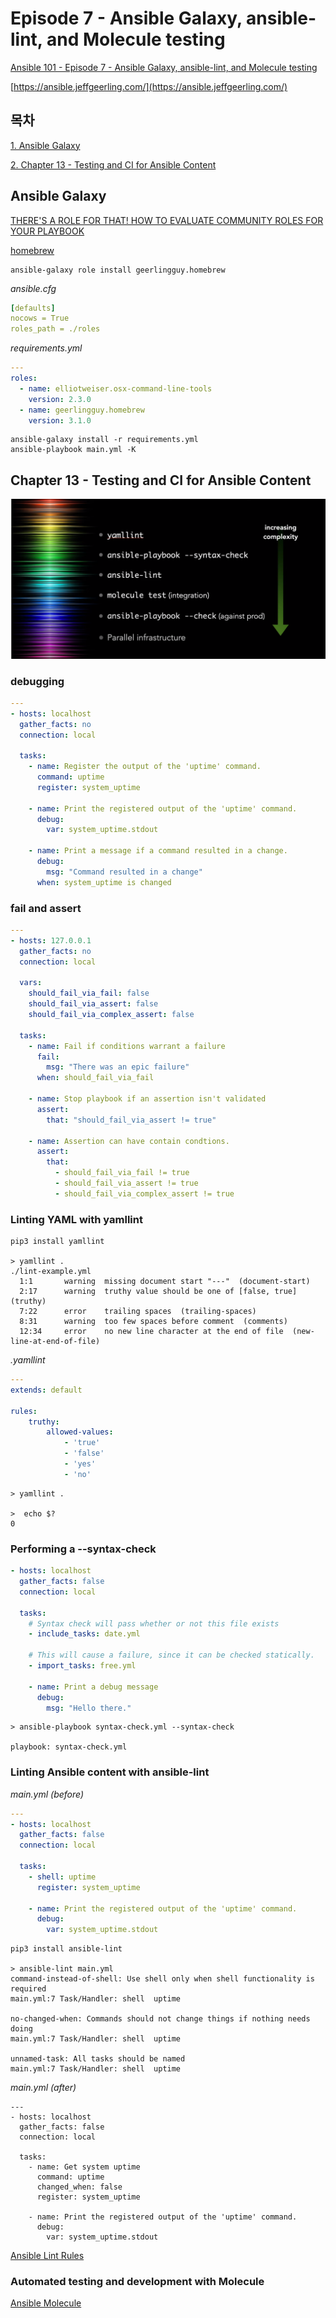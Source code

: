 # Episode 7 - Ansible Galaxy, ansible-lint, and Molecule testing

[Ansible 101 - Episode 7 - Ansible Galaxy, ansible-lint, and Molecule testing](https://www.youtube.com/watch?v=FaXVZ60o8L8&t=0s)

[https://ansible.jeffgeerling.com/](https://ansible.jeffgeerling.com/)

## 목차
[1. Ansible Galaxy](#ansible-galaxy)

[2. Chapter 13 - Testing and CI for Ansible Content](#chapter-13---testing-and-ci-for-ansible-content)

## Ansible Galaxy
[THERE'S A ROLE FOR THAT! HOW TO EVALUATE COMMUNITY ROLES FOR YOUR PLAYBOOK](https://www.ansible.com/theres-a-role-for-that)

[homebrew](https://galaxy.ansible.com/geerlingguy/homebrew)

```shell
ansible-galaxy role install geerlingguy.homebrew
```

*ansible.cfg*
```yaml
[defaults]
nocows = True
roles_path = ./roles
```

*requirements.yml*
```yaml
---
roles:
  - name: elliotweiser.osx-command-line-tools
    version: 2.3.0
  - name: geerlingguy.homebrew
    version: 3.1.0
```

```shell
ansible-galaxy install -r requirements.yml
ansible-playbook main.yml -K
```

## Chapter 13 - Testing and CI for Ansible Content

![Testing](images/images001.png)

### debugging

```yaml
---
- hosts: localhost
  gather_facts: no
  connection: local

  tasks:
    - name: Register the output of the 'uptime' command.
      command: uptime
      register: system_uptime

    - name: Print the registered output of the 'uptime' command.
      debug:
        var: system_uptime.stdout

    - name: Print a message if a command resulted in a change.
      debug:
        msg: "Command resulted in a change"
      when: system_uptime is changed
```
### fail and assert

```yaml
---
- hosts: 127.0.0.1
  gather_facts: no
  connection: local

  vars:
    should_fail_via_fail: false
    should_fail_via_assert: false
    should_fail_via_complex_assert: false

  tasks:
    - name: Fail if conditions warrant a failure
      fail:
        msg: "There was an epic failure"
      when: should_fail_via_fail

    - name: Stop playbook if an assertion isn't validated
      assert:
        that: "should_fail_via_assert != true"

    - name: Assertion can have contain condtions.
      assert:
        that:
          - should_fail_via_fail != true
          - should_fail_via_assert != true
          - should_fail_via_complex_assert != true
```

### Linting YAML with yamllint

```shell
pip3 install yamllint

> yamllint .
./lint-example.yml
  1:1       warning  missing document start "---"  (document-start)
  2:17      warning  truthy value should be one of [false, true]  (truthy)
  7:22      error    trailing spaces  (trailing-spaces)
  8:31      warning  too few spaces before comment  (comments)
  12:34     error    no new line character at the end of file  (new-line-at-end-of-file)

```

*.yamllint*
```yaml
---
extends: default

rules:
    truthy:
        allowed-values:
            - 'true'
            - 'false'
            - 'yes'
            - 'no'
```

```shell
> yamllint .

>  echo $?                                        
0
```

### Performing a --syntax-check

```yaml
- hosts: localhost
  gather_facts: false
  connection: local

  tasks:
    # Syntax check will pass whether or not this file exists
    - include_tasks: date.yml

    # This will cause a failure, since it can be checked statically.
    - import_tasks: free.yml

    - name: Print a debug message
      debug:
        msg: "Hello there."
```

```shell
> ansible-playbook syntax-check.yml --syntax-check

playbook: syntax-check.yml
```

### Linting Ansible content with ansible-lint

*main.yml (before)*

```yaml
---
- hosts: localhost
  gather_facts: false
  connection: local

  tasks:
    - shell: uptime
      register: system_uptime

    - name: Print the registered output of the 'uptime' command.
      debug:
        var: system_uptime.stdout
```

```shell
pip3 install ansible-lint

> ansible-lint main.yml
command-instead-of-shell: Use shell only when shell functionality is required
main.yml:7 Task/Handler: shell  uptime

no-changed-when: Commands should not change things if nothing needs doing
main.yml:7 Task/Handler: shell  uptime

unnamed-task: All tasks should be named
main.yml:7 Task/Handler: shell  uptime
```

*main.yml (after)*

```shell
---
- hosts: localhost
  gather_facts: false
  connection: local

  tasks:
    - name: Get system uptime
      command: uptime
      changed_when: false
      register: system_uptime

    - name: Print the registered output of the 'uptime' command.
      debug:
        var: system_uptime.stdout
```

[Ansible Lint Rules](https://ansible-lint.readthedocs.io/en/latest/default_rules.html#meta-incorrect)

### Automated testing and development with Molecule

[Ansible Molecule](https://molecule.readthedocs.io/en/latest/)
